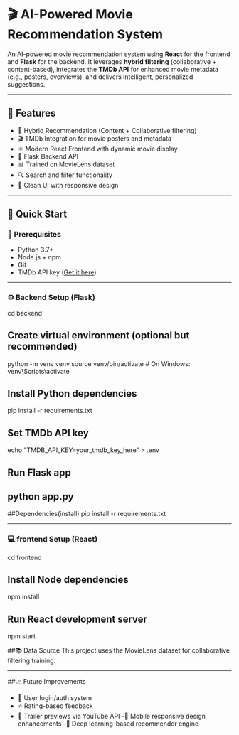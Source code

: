 # 🎬 AI-Powered Movie Recommendation System

An AI-powered movie recommendation system using **React** for the frontend and **Flask** for the backend. It leverages **hybrid filtering** (collaborative + content-based), integrates the **TMDb API** for enhanced movie metadata (e.g., posters, overviews), and delivers intelligent, personalized suggestions.

---

## 🔧 Features

- 🧠 Hybrid Recommendation (Content + Collaborative filtering)
- 🎬 TMDb Integration for movie posters and metadata
- ⚛️ Modern React Frontend with dynamic movie display
- 🐍 Flask Backend API
- 📊 Trained on MovieLens dataset
- 🔍 Search and filter functionality
- 🎨 Clean UI with responsive design

---




## 🚀 Quick Start



### 🔗 Prerequisites

- Python 3.7+
- Node.js + npm
- Git
- TMDb API key ([Get it here](https://www.themoviedb.org/settings/api))

---

### ⚙️ Backend Setup (Flask)

cd backend

## Create virtual environment (optional but recommended)
python -m venv venv
source venv/bin/activate     # On Windows: venv\Scripts\activate

## Install Python dependencies
pip install -r requirements.txt

## Set TMDb API key
echo "TMDB_API_KEY=your_tmdb_key_here" > .env

## Run Flask app
python app.py
---

##Dependencies(install)
pip install -r requirements.txt

---

### 💻 frontend Setup (React)

cd frontend

## Install Node dependencies
npm install

## Run React development server
npm start

##📚 Data Source
This project uses the MovieLens dataset for collaborative filtering training.

---

##📈 Future Improvements
- 🔐 User login/auth system
- ⭐ Rating-based feedback
- 🎥 Trailer previews via YouTube API
-📱 Mobile responsive design enhancements
-🧠 Deep learning-based recommender engine

